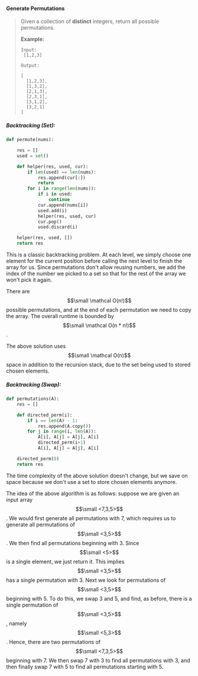 #### Generate Permutations

> Given a collection of **distinct** integers, return all possible permutations.
>
> **Example:**
>
> ```
> Input:
>  [1,2,3]
>
> Output:
>
> [
>   [1,2,3],
>   [1,3,2],
>   [2,1,3],
>   [2,3,1],
>   [3,1,2],
>   [3,2,1]
> ]
> ```

##### Backtracking \(Set\):

```py
def permute(nums):

    res = []
    used = set()

    def helper(res, used, cur):
        if len(used) == len(nums):
            res.append(cur[:])
            return 
        for i in range(len(nums)):
            if i in used:
                continue
            cur.append(nums[i])
            used.add(i)
            helper(res, used, cur)
            cur.pop()
            used.discard(i)

    helper(res, used, [])
    return res
```

This is a classic backtracking problem. At each level, we simply choose one element for the current position before calling the next level to finish the array for us. Since permutations don't allow reusing numbers, we add the index of the number we picked to a set so that for the rest of the array we won't pick it again.

There are $$\small \mathcal O(n!)$$ possible permutations, and at the end of each permutation we need to copy the array. The overall runtime is bounded by $$\small \mathcal O(n * n!)$$.

The above solution uses $$\small \mathcal O(n)$$ space in addition to the recursion stack, due to the set being used to stored chosen elements.

##### Backtracking \(Swap\):

```py
def permutations(A):
    res = []

    def directed_perm(i):
        if i == len(A) - 1:
            res.append(A.copy())
        for j in range(i, len(A)):
            A[i], A[j] = A[j], A[i]
            directed_perm(i+1)
            A[i], A[j] = A[j], A[i]

    directed_perm(0)
    return res
```

The time complexity of the above solution doesn't change, but we save on space because we don't use a set to store chosen elements anymore. 

The idea of the above algorithm is as follows: suppose we are given an input array $$\small <7,3,5>$$. We would first generate all permutations with 7, which requires us to generate all permutations of $$\small <3,5>$$. We then find all permutations beginning with 3. Since $$\small <5>$$ is a single element, we just return it. This implies $$\small <3,5>$$ has a single permutation with 3. Next we look for permutations of $$\small <3,5>$$ beginning with 5. To do this, we swap 3 and 5, and find, as before, there is a single permutation of $$\small <3,5>$$, namely $$\small <5,3>$$. Hence, there are two permutations of $$\small <7,3,5>$$ beginning with 7. We then swap 7 with 3 to find all permutations with 3, and then finally swap 7 with 5 to find all permutations starting with 5.

